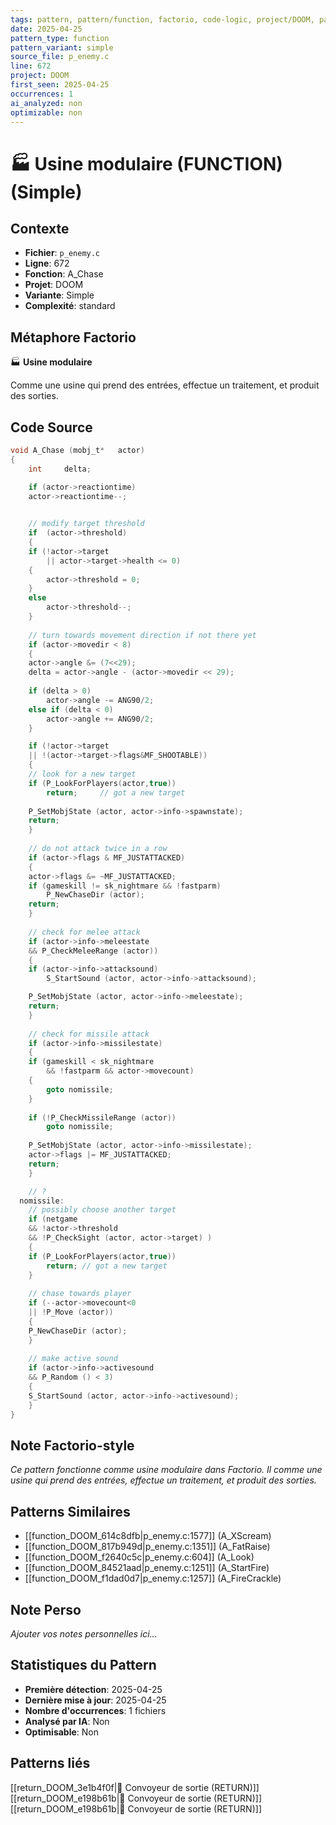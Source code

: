 ```yaml
---
tags: pattern, pattern/function, factorio, code-logic, project/DOOM, pattern/variant/simple
date: 2025-04-25
pattern_type: function
pattern_variant: simple
source_file: p_enemy.c
line: 672
project: DOOM
first_seen: 2025-04-25
occurrences: 1
ai_analyzed: non
optimizable: non
---
```


# 🏭 Usine modulaire (FUNCTION) (Simple)

## Contexte
- **Fichier**: `p_enemy.c`
- **Ligne**: 672
- **Fonction**: A_Chase
- **Projet**: DOOM
- **Variante**: Simple
- **Complexité**: standard

## Métaphore Factorio
🏭 **Usine modulaire**

Comme une usine qui prend des entrées, effectue un traitement, et produit des sorties.

## Code Source
```c
void A_Chase (mobj_t*	actor)
{
    int		delta;

    if (actor->reactiontime)
	actor->reactiontime--;
				

    // modify target threshold
    if  (actor->threshold)
    {
	if (!actor->target
	    || actor->target->health <= 0)
	{
	    actor->threshold = 0;
	}
	else
	    actor->threshold--;
    }
    
    // turn towards movement direction if not there yet
    if (actor->movedir < 8)
    {
	actor->angle &= (7<<29);
	delta = actor->angle - (actor->movedir << 29);
	
	if (delta > 0)
	    actor->angle -= ANG90/2;
	else if (delta < 0)
	    actor->angle += ANG90/2;
    }

    if (!actor->target
	|| !(actor->target->flags&MF_SHOOTABLE))
    {
	// look for a new target
	if (P_LookForPlayers(actor,true))
	    return; 	// got a new target
	
	P_SetMobjState (actor, actor->info->spawnstate);
	return;
    }
    
    // do not attack twice in a row
    if (actor->flags & MF_JUSTATTACKED)
    {
	actor->flags &= ~MF_JUSTATTACKED;
	if (gameskill != sk_nightmare && !fastparm)
	    P_NewChaseDir (actor);
	return;
    }
    
    // check for melee attack
    if (actor->info->meleestate
	&& P_CheckMeleeRange (actor))
    {
	if (actor->info->attacksound)
	    S_StartSound (actor, actor->info->attacksound);

	P_SetMobjState (actor, actor->info->meleestate);
	return;
    }
    
    // check for missile attack
    if (actor->info->missilestate)
    {
	if (gameskill < sk_nightmare
	    && !fastparm && actor->movecount)
	{
	    goto nomissile;
	}
	
	if (!P_CheckMissileRange (actor))
	    goto nomissile;
	
	P_SetMobjState (actor, actor->info->missilestate);
	actor->flags |= MF_JUSTATTACKED;
	return;
    }

    // ?
  nomissile:
    // possibly choose another target
    if (netgame
	&& !actor->threshold
	&& !P_CheckSight (actor, actor->target) )
    {
	if (P_LookForPlayers(actor,true))
	    return;	// got a new target
    }
    
    // chase towards player
    if (--actor->movecount<0
	|| !P_Move (actor))
    {
	P_NewChaseDir (actor);
    }
    
    // make active sound
    if (actor->info->activesound
	&& P_Random () < 3)
    {
	S_StartSound (actor, actor->info->activesound);
    }
}
```

## Note Factorio-style
*Ce pattern fonctionne comme usine modulaire dans Factorio. Il comme une usine qui prend des entrées, effectue un traitement, et produit des sorties.*

## Patterns Similaires
- [[function_DOOM_614c8dfb|p_enemy.c:1577]] (A_XScream)
- [[function_DOOM_817b949d|p_enemy.c:1351]] (A_FatRaise)
- [[function_DOOM_f2640c5c|p_enemy.c:604]] (A_Look)
- [[function_DOOM_84521aad|p_enemy.c:1251]] (A_StartFire)
- [[function_DOOM_f1dad0d7|p_enemy.c:1257]] (A_FireCrackle)

## Note Perso
*Ajouter vos notes personnelles ici...*

## Statistiques du Pattern
- **Première détection**: 2025-04-25
- **Dernière mise à jour**: 2025-04-25
- **Nombre d'occurrences**: 1 fichiers
- **Analysé par IA**: Non
- **Optimisable**: Non

## Patterns liés
[[return_DOOM_3e1b4f0f|🚚 Convoyeur de sortie (RETURN)]]
[[return_DOOM_e198b61b|🚚 Convoyeur de sortie (RETURN)]]
[[return_DOOM_e198b61b|🚚 Convoyeur de sortie (RETURN)]]
